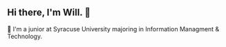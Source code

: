 ## Hi there, I'm Will. 👋 

🍊 I'm a junior at Syracuse University majoring in Information Managment & Technology.
